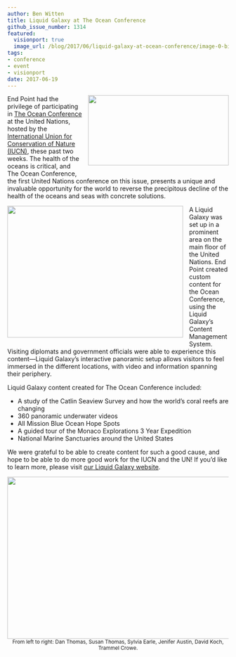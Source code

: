 ```yaml
---
author: Ben Witten
title: Liquid Galaxy at The Ocean Conference
github_issue_number: 1314
featured:
  visionport: true
  image_url: /blog/2017/06/liquid-galaxy-at-ocean-conference/image-0-big.jpeg
tags:
- conference
- event
- visionport
date: 2017-06-19
---
```


<a href="/blog/2017/06/liquid-galaxy-at-ocean-conference/image-0-big.jpeg"><img style="clear: right; float: right; margin-bottom: 1em; margin-left: 1em;" width="320" height="160" src="/blog/2017/06/liquid-galaxy-at-ocean-conference/image-0.jpeg"></a>

End Point had the privilege of participating in [The Ocean Conference](https://oceanconference.un.org/) at the United Nations, hosted by the [International Union for Conservation of Nature (IUCN)](https://www.iucn.org/), these past two weeks. The health of the oceans is critical, and The Ocean Conference, the first United Nations conference on this issue, presents a unique and invaluable opportunity for the world to reverse the precipitous decline of the health of the oceans and seas with concrete solutions.

<a href="/blog/2017/06/liquid-galaxy-at-ocean-conference/image-1-big.jpeg"><img style="clear: left; float: left; margin-bottom: 1em; margin-right: 1em;" width="400" height="300" src="/blog/2017/06/liquid-galaxy-at-ocean-conference/image-1.jpeg"></a>

A Liquid Galaxy was set up in a prominent area on the main floor of the United Nations. End Point created custom content for the Ocean Conference, using the Liquid Galaxy’s Content Management System. Visiting diplomats and government officials were able to experience this content—​Liquid Galaxy’s interactive panoramic setup allows visitors to feel immersed in the different locations, with video and information spanning their periphery.

Liquid Galaxy content created for The Ocean Conference included:

* A study of the Catlin Seaview Survey and how the world’s coral reefs are changing
* 360 panoramic underwater videos
* All Mission Blue Ocean Hope Spots
* A guided tour of the Monaco Explorations 3 Year Expedition
* National Marine Sanctuaries around the United States

We were grateful to be able to create content for such a good cause, and hope to be able to do more good work for the IUCN and the UN! If you’d like to learn more, please visit [our Liquid Galaxy website](https://www.visionport.com/).

<p style="text-align: center"><a href="/blog/2017/06/liquid-galaxy-at-ocean-conference/image-2-big.jpeg"><img width="570" height="369" src="/blog/2017/06/liquid-galaxy-at-ocean-conference/image-2.jpeg"></a><br><small>From left to right: Dan Thomas, Susan Thomas, Sylvia Earle, Jenifer Austin, David Koch, Trammel Crowe.</small></p>
